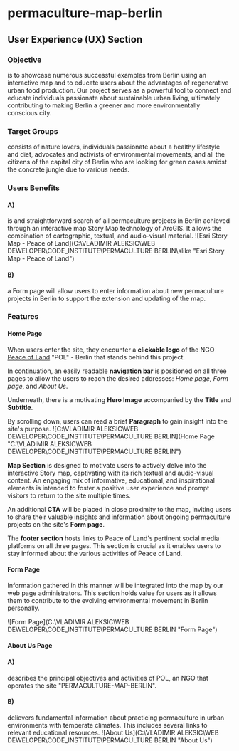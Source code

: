 # permaculture-map-berlin

## User Experience (UX) Section

### Objective
is to showcase numerous successful examples from Berlin using an interactive map and to educate users about the advantages of regenerative urban food production. Our project serves as a powerful tool to connect and educate individuals passionate about sustainable urban living, ultimately contributing to making Berlin a greener and more environmentally conscious city.
### Target Groups
consists of nature lovers, individuals passionate about a healthy lifestyle and diet, advocates and activists of environmental movements, and all the citizens of the capital city of Berlin who are looking for green oases amidst the concrete jungle due to various needs. 

### Users Benefits
#### A) 
is and straightforward search of all permaculture projects in Berlin achieved through an interactive map Story Map technology of ArcGIS. It allows the combination of cartographic, textual, and audio-visual material.
![Esri Story Map - Peace of Land](C:\VLADIMIR ALEKSIC\WEB DEWELOPER\CODE_INSTITUTE\PERMACULTURE BERLIN\slike "Esri Story Map - Peace of Land")
#### B)
a Form page will allow users to enter information about new permaculture projects in Berlin to support the extension and updating of the map.

### Features

#### Home Page

When users enter the site, they encounter a **clickable logo** of the NGO [Peace of Land](http://www.peaceof.land "Peace of Land") "POL" - Berlin that stands behind this project.

In continuation, an easily readable **navigation bar** is positioned on all three pages to allow the users to reach the desired addresses: *Home page*, *Form page*, and *About Us*.


Underneath, there is a motivating **Hero Image** accompanied by the **Title** and **Subtitle**.

By scrolling down, users can read a brief **Paragraph** to gain insight into the site's purpose.
![C:\VLADIMIR ALEKSIC\WEB DEWELOPER\CODE_INSTITUTE\PERMACULTURE BERLIN](Home Page "C:\VLADIMIR ALEKSIC\WEB DEWELOPER\CODE_INSTITUTE\PERMACULTURE BERLIN")

**Map Section** is designed to motivate users to actively delve into the interactive Story map, captivating with its rich textual and audio-visual content. An engaging mix of informative, educational, and inspirational elements is intended to foster a positive user experience and prompt visitors to return to the site multiple times.

An additional **CTA** will be placed in close proximity to the map, inviting users to share their valuable insights and information about ongoing permaculture projects on the site's **Form page**.

The **footer section** hosts links to Peace of Land's pertinent social media platforms on all three pages. This section is crucial as it enables users to stay informed about the various activities of Peace of Land.

#### Form Page
Information gathered in this manner will be integrated into the map by our web page administrators. This section holds value for users as it allows them to contribute to the evolving environmental movement in Berlin personally.

![Form Page](C:\VLADIMIR ALEKSIC\WEB DEWELOPER\CODE_INSTITUTE\PERMACULTURE BERLIN "Form Page")
#### About Us Page

####   A)
describes the principal objectives and activities of POL, an NGO that operates the site "PERMACULTURE-MAP-BERLIN".

####    B)
delievers fundamental information about practicing permaculture in urban environments with temperate climates. This includes several links to relevant educational resources.
![About Us](C:\VLADIMIR ALEKSIC\WEB DEWELOPER\CODE_INSTITUTE\PERMACULTURE BERLIN "About Us")


